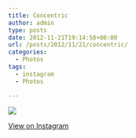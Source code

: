 ```yaml
---
title: Concentric
author: admin
type: posts
date: 2012-11-21T19:14:58+00:00
url: /posts/2012/11/21/concentric/
categories:
  - Photos
tags:
  - instagram
  - Photos

---
```

![][1]

<p class="view-instagram">
  <a href="http://instagr.am/p/STYu6lKlr3/">View on Instagram</a>
</p>

 [1]: http://lobban.org/wordpress//HLIC/3c8b8ec41dae0a47d5e2e51debef74d3.jpg